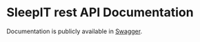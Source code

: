# SleepIT rest API Documentation

Documentation is publicly available in [Swagger](https://app.swaggerhub.com/apis/hack-kosice-from-kosice/sleep-it-api/1.0.0). 
